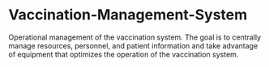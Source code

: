 # Vaccination-Management-System

Operational management of the vaccination system. The goal is to centrally manage resources, personnel, 
and patient information and take advantage of equipment that optimizes the operation of the vaccination system.

